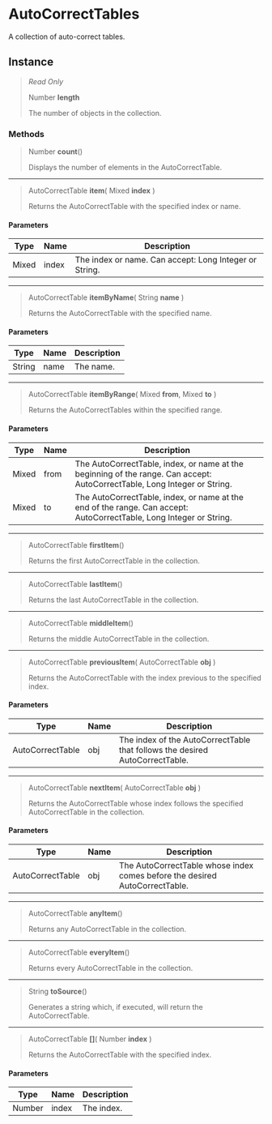 # AutoCorrectTables
A collection of auto-correct tables.

## Instance
> *Read Only* 
> 
> Number **length** 
>
> The number of objects in the collection.

### Methods
> Number **count**()
> 
> Displays the number of elements in the AutoCorrectTable.
*** 
> AutoCorrectTable **item**( Mixed **index** )
> 
> Returns the AutoCorrectTable with the specified index or name.
#### Parameters
| Type | Name | Description |
|---|---|---|
| Mixed | index | The index or name. Can accept: Long Integer or String. |

*** 
> AutoCorrectTable **itemByName**( String **name** )
> 
> Returns the AutoCorrectTable with the specified name.
#### Parameters
| Type | Name | Description |
|---|---|---|
| String | name | The name. |

*** 
> AutoCorrectTable **itemByRange**( Mixed **from**, Mixed **to** )
> 
> Returns the AutoCorrectTables within the specified range.
#### Parameters
| Type | Name | Description |
|---|---|---|
| Mixed | from | The AutoCorrectTable, index, or name at the beginning of the range. Can accept: AutoCorrectTable, Long Integer or String. |
| Mixed | to | The AutoCorrectTable, index, or name at the end of the range. Can accept: AutoCorrectTable, Long Integer or String. |

*** 
> AutoCorrectTable **firstItem**()
> 
> Returns the first AutoCorrectTable in the collection.
*** 
> AutoCorrectTable **lastItem**()
> 
> Returns the last AutoCorrectTable in the collection.
*** 
> AutoCorrectTable **middleItem**()
> 
> Returns the middle AutoCorrectTable in the collection.
*** 
> AutoCorrectTable **previousItem**( AutoCorrectTable **obj** )
> 
> Returns the AutoCorrectTable with the index previous to the specified index.
#### Parameters
| Type | Name | Description |
|---|---|---|
| AutoCorrectTable | obj | The index of the AutoCorrectTable that follows the desired AutoCorrectTable. |

*** 
> AutoCorrectTable **nextItem**( AutoCorrectTable **obj** )
> 
> Returns the AutoCorrectTable whose index follows the specified AutoCorrectTable in the collection.
#### Parameters
| Type | Name | Description |
|---|---|---|
| AutoCorrectTable | obj | The AutoCorrectTable whose index comes before the desired AutoCorrectTable. |

*** 
> AutoCorrectTable **anyItem**()
> 
> Returns any AutoCorrectTable in the collection.
*** 
> AutoCorrectTable **everyItem**()
> 
> Returns every AutoCorrectTable in the collection.
*** 
> String **toSource**()
> 
> Generates a string which, if executed, will return the AutoCorrectTable.
*** 
> AutoCorrectTable **[]**( Number **index** )
> 
> Returns the AutoCorrectTable with the specified index.
#### Parameters
| Type | Name | Description |
|---|---|---|
| Number | index | The index. |


